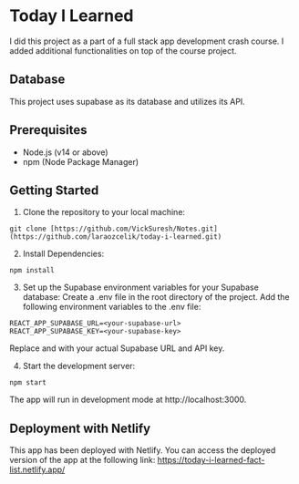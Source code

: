# Today I Learned

I did this  project as a part of a full stack app development crash course. I added additional functionalities on top of the course project. 

## Database

This project uses supabase as its database and utilizes its API.

## Prerequisites

- Node.js (v14 or above)
- npm (Node Package Manager)

## Getting Started

1. Clone the repository to your local machine:
```shell
git clone [https://github.com/VickSuresh/Notes.git](https://github.com/laraozcelik/today-i-learned.git)
```

2. Install Dependencies:
```shell
npm install
```

3. Set up the Supabase environment variables for your Supabase database:
  Create a .env file in the root directory of the project.
  Add the following environment variables to the .env file:

```.env
REACT_APP_SUPABASE_URL=<your-supabase-url>
REACT_APP_SUPABASE_KEY=<your-supabase-key>
```
Replace <your-supabase-url> and <your-supabase-key> with your actual Supabase URL and API key.
  
4. Start the development server:
  ```shell
  npm start
  ```
  The app will run in development mode at http://localhost:3000.

## Deployment with Netlify
This app has been deployed with Netlify. You can access the deployed version of the app at the following link:
https://today-i-learned-fact-list.netlify.app/
